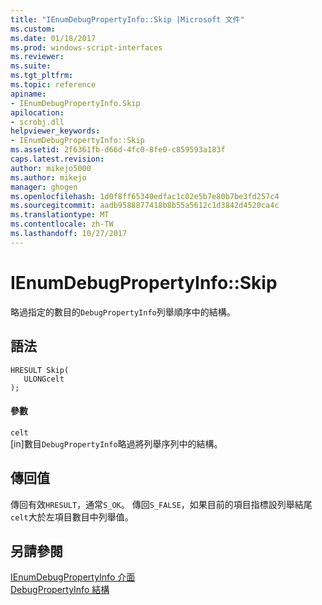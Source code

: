 ```yaml
---
title: "IEnumDebugPropertyInfo::Skip |Microsoft 文件"
ms.custom: 
ms.date: 01/18/2017
ms.prod: windows-script-interfaces
ms.reviewer: 
ms.suite: 
ms.tgt_pltfrm: 
ms.topic: reference
apiname:
- IEnumDebugPropertyInfo.Skip
apilocation:
- scrobj.dll
helpviewer_keywords:
- IEnumDebugPropertyInfo::Skip
ms.assetid: 2f6361fb-d66d-4fc0-8fe0-c859593a183f
caps.latest.revision: 
author: mikejo5000
ms.author: mikejo
manager: ghogen
ms.openlocfilehash: 1d0f8ff65340edfac1c02e5b7e80b7be3fd257c4
ms.sourcegitcommit: aadb9588877418b8b55a5612c1d3842d4520ca4c
ms.translationtype: MT
ms.contentlocale: zh-TW
ms.lasthandoff: 10/27/2017
---
```

# <a name="ienumdebugpropertyinfoskip"></a>IEnumDebugPropertyInfo::Skip
略過指定的數目的`DebugPropertyInfo`列舉順序中的結構。  
  
## <a name="syntax"></a>語法  
  
```  
HRESULT Skip(  
   ULONGcelt  
);  
```  
  
#### <a name="parameters"></a>參數  
 `celt`  
 [in]數目`DebugPropertyInfo`略過將列舉序列中的結構。  
  
## <a name="return-value"></a>傳回值  
 傳回有效`HRESULT`，通常`S_OK`。 傳回`S_FALSE`，如果目前的項目指標設列舉結尾`celt`大於左項目數目中列舉值。  
  
## <a name="see-also"></a>另請參閱  
 [IEnumDebugPropertyInfo 介面](../../winscript/reference/ienumdebugpropertyinfo-interface.md)   
 [DebugPropertyInfo 結構](../../winscript/reference/debugpropertyinfo-structure.md)